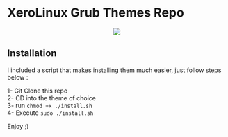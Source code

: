 # XeroLinux Grub Themes Repo

<p align="center">
  <img src="https://i.imgur.com/qEOX6uJ.png">
</p>

## Installation

I included a script that makes installing them much easier, just follow steps below :

1- Git Clone this repo<br />
2- CD into the theme of choice<br />
3- run `chmod +x ./install.sh`<br />
4- Execute `sudo ./install.sh`<br />

Enjoy ;)
